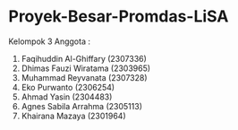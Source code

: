 # Proyek-Besar-Promdas-LiSA

Kelompok 3
Anggota :
1. Faqihuddin Al-Ghiffary (2307336)
2. Dhimas Fauzi Wiratama (2303965)
3. Muhammad Reyvanata (2307328)
4. Eko Purwanto (2306254)
5. Ahmad Yasin (2304483)
6. Agnes Sabila Arrahma (2305113)
7. Khairana Mazaya (2301964)

